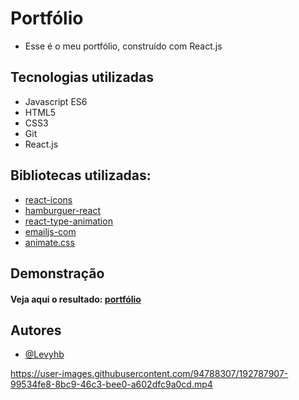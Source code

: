 
# Portfólio 

- Esse é o meu portfólio, construído com React.js

## Tecnologias utilizadas 

- Javascript ES6 
- HTML5
- CSS3
- Git
- React.js

## Bibliotecas utilizadas:

- [react-icons](https://react-icons.github.io/react-icons/)
- [hamburguer-react](https://www.npmjs.com/package/hamburger-react)
- [react-type-animation](https://www.npmjs.com/package/react-type-animation)
- [emailjs-com](https://www.npmjs.com/package/emailjs-com)
- [animate.css](https://animate.style/)


## Demonstração

#### Veja aqui o resultado: [portfólio](https://portfolio-levy-bezerra.vercel.app/)

## Autores

- [@Levyhb](https://github.com/Levyhb)

https://user-images.githubusercontent.com/94788307/192787907-99534fe8-8bc9-46c3-bee0-a602dfc9a0cd.mp4
